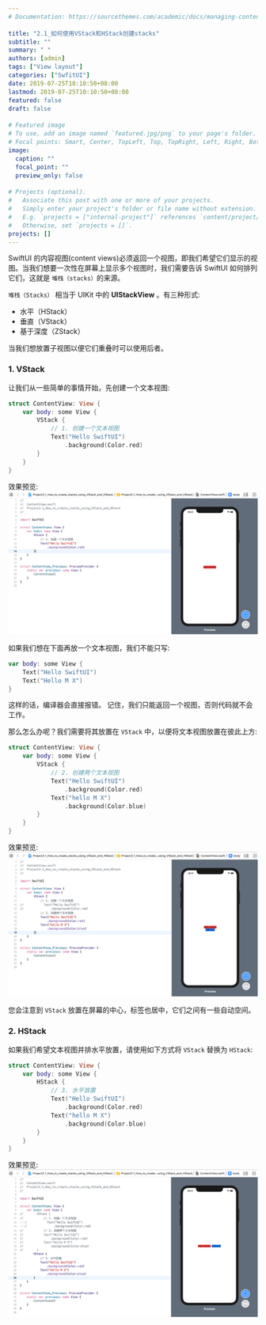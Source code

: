 ```yaml
---
# Documentation: https://sourcethemes.com/academic/docs/managing-content/

title: "2.1_如何使用VStack和HStack创建stacks"
subtitle: ""
summary: " "
authors: [admin]
tags: ["View layout"]
categories: ["SwfitUI"]
date: 2019-07-25T10:10:50+08:00
lastmod: 2019-07-25T10:10:50+08:00
featured: false
draft: false

# Featured image
# To use, add an image named `featured.jpg/png` to your page's folder.
# Focal points: Smart, Center, TopLeft, Top, TopRight, Left, Right, BottomLeft, Bottom, BottomRight.
image:
  caption: ""
  focal_point: ""
  preview_only: false

# Projects (optional).
#   Associate this post with one or more of your projects.
#   Simply enter your project's folder or file name without extension.
#   E.g. `projects = ["internal-project"]` references `content/project/deep-learning/index.md`.
#   Otherwise, set `projects = []`.
projects: []
---
```


SwiftUI 的内容视图(content views)必须返回一个视图，即我们希望它们显示的视图。当我们想要一次性在屏幕上显示多个视图时，我们需要告诉 SwiftUI 如何排列它们，这就是 `堆栈（stacks）`的来源。

`堆栈（Stacks）` 相当于 UIKit 中的 **UIStackView** 。有三种形式: 

* 水平（HStack）
* 垂直（VStack）
* 基于深度（ZStack）

当我们想放置子视图以便它们重叠时可以使用后者。

### 1. VStack
让我们从一些简单的事情开始，先创建一个文本视图:
```swift
struct ContentView: View {
    var body: some View {
        VStack {
            // 1. 创建一个文本视图
            Text("Hello SwiftUI")
                .background(Color.red)
        }
    }
}
```
效果预览:
![2.1_single_text](img/2.1_single_text.png "A single text")

如果我们想在下面再放一个文本视图，我们不能只写:
```swift
var body: some View {
    Text("Hello SwiftUI")
    Text("Hello M X")
}
```
这样的话，编译器会直接报错。
记住，我们只能返回一个视图，否则代码就不会工作。

那么怎么办呢？我们需要将其放置在 `VStack` 中，以便将文本视图放置在彼此上方:
```swift
struct ContentView: View {
    var body: some View {
        VStack {
            // 2. 创建两个文本视图
            Text("Hello SwiftUI")
                .background(Color.red)
            Text("hello M X")
                .background(Color.blue)
        }
    }
}
```
效果预览:
![2.1_two_text_in_vstack](img/2.1_two_text_in_vstack.png "Two texts in VStack")

您会注意到 `VStack` 放置在屏幕的中心，标签也居中，它们之间有一些自动空间。

### 2. HStack
如果我们希望文本视图并排水平放置，请使用如下方式将 `VStack` 替换为 `HStack`:
```swift
struct ContentView: View {
    var body: some View {
        HStack {
            // 3. 水平放置
            Text("Hello SwiftUI")
                .background(Color.red)
            Text("hello M X")
                .background(Color.blue)
        }
    }
}
```
效果预览:
![2.1_two_text_in_hstack](img/2.1_two_text_in_hstack.png "Two texts in HStack")